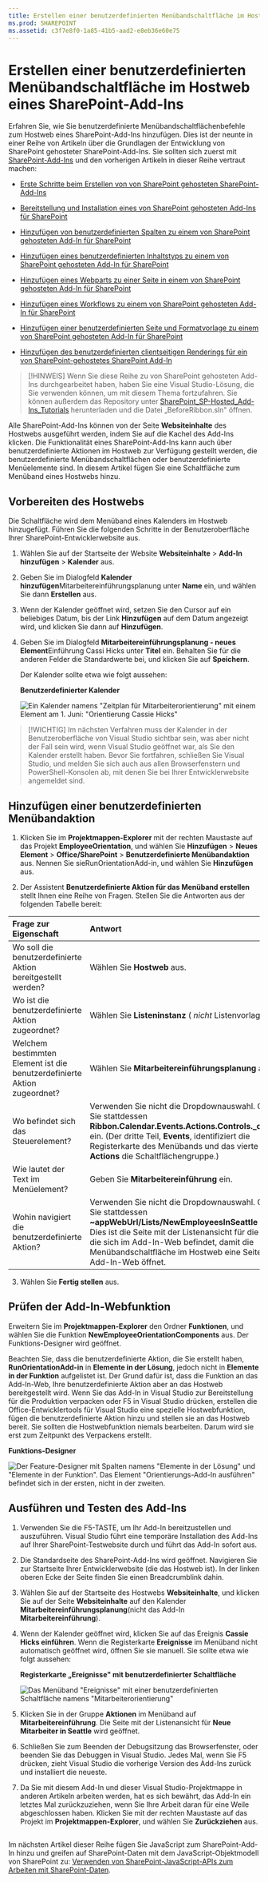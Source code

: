 ```yaml
---
title: Erstellen einer benutzerdefinierten Menübandschaltfläche im Hostweb eines SharePoint-Add-Ins
ms.prod: SHAREPOINT
ms.assetid: c3f7e8f0-1a85-41b5-aad2-e8eb36e60e75
---
```



# Erstellen einer benutzerdefinierten Menübandschaltfläche im Hostweb eines SharePoint-Add-Ins
Erfahren Sie, wie Sie benutzerdefinierte Menübandschaltflächenbefehle zum Hostweb eines SharePoint-Add-Ins hinzufügen.
Dies ist der neunte in einer Reihe von Artikeln über die Grundlagen der Entwicklung von SharePoint gehosteter SharePoint-Add-Ins. Sie sollten sich zuerst mit  [SharePoint-Add-Ins](sharepoint-add-ins.md) und den vorherigen Artikeln in dieser Reihe vertraut machen:
  
    
    


-  [Erste Schritte beim Erstellen von von SharePoint gehosteten SharePoint-Add-Ins](get-started-creating-sharepoint-hosted-sharepoint-add-ins.md)
    
  
-  [Bereitstellung und Installation eines von SharePoint gehosteten Add-Ins für SharePoint](deploy-and-install-a-sharepoint-hosted-sharepoint-add-in.md)
    
  
-  [Hinzufügen von benutzerdefinierten Spalten zu einem von SharePoint gehosteten Add-In für SharePoint](add-custom-columns-to-a-sharepoint-hostedsharepoint-add-in.md)
    
  
-  [Hinzufügen eines benutzerdefinierten Inhaltstyps zu einem von SharePoint gehosteten Add-In für SharePoint](add-a-custom-content-type-to-a-sharepoint-hostedsharepoint-add-in.md)
    
  
-  [Hinzufügen eines Webparts zu einer Seite in einem von SharePoint gehosteten Add-In für SharePoint](add-a-web-part-to-a-page-in-a-sharepoint-hosted-sharepoint-add-in.md)
    
  
-  [Hinzufügen eines Workflows zu einem von SharePoint gehosteten Add-In für SharePoint](add-a-workflow-to-a-sharepoint-hosted-sharepoint-add-in.md)
    
  
-  [Hinzufügen einer benutzerdefinierten Seite und Formatvorlage zu einem von SharePoint gehosteten Add-In für SharePoint](add-a-custom-page-and-style-to-a-sharepoint-hosted-sharepoint-add-in.md)
    
  
-  [Hinzufügen des benutzerdefinierten clientseitigen Renderings für ein von SharePoint-gehostetes SharePoint Add-In](add-custom-client-side-rendering-to-a-sharepoint-hosted-sharepoint-add-in.md)
    
  

> [!HINWEIS]
> Wenn Sie diese Reihe zu von SharePoint gehosteten Add-Ins durchgearbeitet haben, haben Sie eine Visual Studio-Lösung, die Sie verwenden können, um mit diesem Thema fortzufahren. Sie können außerdem das Repository unter  [SharePoint_SP-Hosted_Add-Ins_Tutorials](https://github.com/OfficeDev/SharePoint_SP-hosted_Add-Ins_Tutorials) herunterladen und die Datei „BeforeRibbon.sln" öffnen.
  
    
    

Alle SharePoint-Add-Ins können von der Seite **Websiteinhalte** des Hostwebs ausgeführt werden, indem Sie auf die Kachel des Add-Ins klicken. Die Funktionalität eines SharePoint-Add-Ins kann auch über benutzerdefinierte Aktionen im Hostweb zur Verfügung gestellt werden, die benutzerdefinierte Menübandschaltflächen oder benutzerdefinierte Menüelemente sind. In diesem Artikel fügen Sie eine Schaltfläche zum Menüband eines Hostwebs hinzu.
## Vorbereiten des Hostwebs

Die Schaltfläche wird dem Menüband eines Kalenders im Hostweb hinzugefügt. Führen Sie die folgenden Schritte in der Benutzeroberfläche Ihrer SharePoint-Entwicklerwebsite aus.
  
    
    

1. Wählen Sie auf der Startseite der Website **Websiteinhalte** > **Add-In hinzufügen** > **Kalender** aus.
    
  
2. Geben Sie im Dialogfeld **Kalender hinzufügen**Mitarbeitereinführungsplanung unter **Name** ein, und wählen Sie dann **Erstellen** aus.
    
  
3. Wenn der Kalender geöffnet wird, setzen Sie den Cursor auf ein beliebiges Datum, bis der Link **Hinzufügen** auf dem Datum angezeigt wird, und klicken Sie dann auf **Hinzufügen**. 
    
  
4. Geben Sie im Dialogfeld **Mitarbeitereinführungsplanung - neues Element**Einführung Cassi Hicks unter **Titel** ein. Behalten Sie für die anderen Felder die Standardwerte bei, und klicken Sie auf **Speichern**.
    
    Der Kalender sollte etwa wie folgt aussehen:
    

   **Benutzerdefinierter Kalender**

  

     ![Ein Kalender namens "Zeitplan für Mitarbeiterorientierung" mit einem Element am 1. Juni: "Orientierung Cassie Hicks"](images/d2066862-41c1-424d-9bfb-b6c5342bcf2c.PNG)
  

  

  

  
    
    

> [!WICHTIG]
> Im nächsten Verfahren muss der Kalender in der Benutzeroberfläche von Visual Studio sichtbar sein, was aber nicht der Fall sein wird, wenn Visual Studio geöffnet war, als Sie den Kalender erstellt haben. Bevor Sie fortfahren, schließen Sie Visual Studio, und melden Sie sich auch aus allen Browserfenstern und PowerShell-Konsolen ab, mit denen Sie bei Ihrer Entwicklerwebsite angemeldet sind. 
  
    
    


## Hinzufügen einer benutzerdefinierten Menübandaktion


1. Klicken Sie im **Projektmappen-Explorer** mit der rechten Maustaste auf das Projekt **EmployeeOrientation**, und wählen Sie **Hinzufügen** > **Neues Element** > **Office/SharePoint** > **Benutzerdefinierte Menübandaktion** aus. Nennen Sie sieRunOrientationAdd-in, und wählen Sie **Hinzufügen** aus.
    
  
2. Der Assistent **Benutzerdefinierte Aktion für das Menüband erstellen** stellt Ihnen eine Reihe von Fragen. Stellen Sie die Antworten aus der folgenden Tabelle bereit:
    

|**Frage zur Eigenschaft**|**Antwort**|
|:-----|:-----|
|Wo soll die benutzerdefinierte Aktion bereitgestellt werden?  <br/> |Wählen Sie **Hostweb** aus. <br/> |
|Wo ist die benutzerdefinierte Aktion zugeordnet?  <br/> |Wählen Sie **Listeninstanz** ( *nicht*  Listenvorlage) aus. <br/> |
|Welchem bestimmten Element ist die benutzerdefinierte Aktion zugeordnet?  <br/> |Wählen Sie **Mitarbeitereinführungsplanung** aus. <br/> |
|Wo befindet sich das Steuerelement?  <br/> |Verwenden Sie nicht die Dropdownauswahl. Geben Sie stattdessen **Ribbon.Calendar.Events.Actions.Controls._children** ein. (Der dritte Teil, **Events**, identifiziert die Registerkarte des Menübands und das vierte Teil **Actions** die Schaltflächengruppe.) <br/> |
|Wie lautet der Text im Menüelement?  <br/> |Geben Sie **Mitarbeitereinführung** ein. <br/> |
|Wohin navigiert die benutzerdefinierte Aktion?  <br/> |Verwenden Sie nicht die Dropdownauswahl. Geben Sie stattdessen **~appWebUrl/Lists/NewEmployeesInSeattle** ein. Dies ist die Seite mit der Listenansicht für die Liste, die sich im Add-In-Web befindet, damit die Menübandschaltfläche im Hostweb eine Seite im Add-In-Web öffnet. <br/> |
   
3. Wählen Sie **Fertig stellen** aus.
    
  

## Prüfen der Add-In-Webfunktion

Erweitern Sie im **Projektmappen-Explorer** den Ordner **Funktionen**, und wählen Sie die Funktion **NewEmployeeOrientationComponents** aus. Der Funktions-Designer wird geöffnet.
  
    
    
Beachten Sie, dass die benutzerdefinierte Aktion, die Sie erstellt haben, **RunOrientationAdd-in** in **Elemente in der Lösung**, jedoch nicht in **Elemente in der Funktion** aufgelistet ist. Der Grund dafür ist, dass die Funktion an das Add-In-Web, Ihre benutzerdefinierte Aktion aber an das Hostweb bereitgestellt wird. Wenn Sie das Add-In in Visual Studio zur Bereitstellung für die Produktion verpacken oder F5 in Visual Studio drücken, erstellen die Office-Entwicklertools für Visual Studio eine spezielle Hostwebfunktion, fügen die benutzerdefinierte Aktion hinzu und stellen sie an das Hostweb bereit. Sie sollten die Hostwebfunktion niemals bearbeiten. Darum wird sie erst zum Zeitpunkt des Verpackens erstellt.
  
    
    

**Funktions-Designer**

  
    
    

  
    
    
![Der Feature-Designer mit Spalten namens "Elemente in der Lösung" und "Elemente in der Funktion". Das Element "Orientierungs-Add-In ausführen" befindet sich in der ersten, nicht in der zweiten.](images/49ea0bf0-2cfa-4070-aa65-24b4a9c5e874.PNG)
  
    
    

  
    
    

  
    
    

## Ausführen und Testen des Add-Ins


  
    
    

1. Verwenden Sie die F5-TASTE, um Ihr Add-In bereitzustellen und auszuführen. Visual Studio führt eine temporäre Installation des Add-Ins auf Ihrer SharePoint-Testwebsite durch und führt das Add-In sofort aus. 
    
  
2. Die Standardseite des SharePoint-Add-Ins wird geöffnet. Navigieren Sie zur Startseite Ihrer Entwicklerwebsite (die das Hostweb ist). In der linken oberen Ecke der Seite finden Sie einen Breadcrumblink dahin.
    
  
3. Wählen Sie auf der Startseite des Hostwebs **Websiteinhalte**, und klicken Sie auf der Seite **Websiteinhalte** auf den Kalender **Mitarbeitereinführungsplanung**(nicht das Add-In **Mitarbeitereinführung**).
    
  
4. Wenn der Kalender geöffnet wird, klicken Sie auf das Ereignis **Cassie Hicks einführen**. Wenn die Registerkarte **Ereignisse** im Menüband nicht automatisch geöffnet wird, öffnen Sie sie manuell. Sie sollte etwa wie folgt aussehen:
    
   **Registerkarte „Ereignisse" mit benutzerdefinierter Schaltfläche**

  

     ![Das Menüband "Ereignisse" mit einer benutzerdefinierten Schaltfläche namens "Mitarbeiterorientierung"](images/916ecbba-11ff-45b6-a8e9-ba717ae6fe0b.png)
  

  

  
5. Klicken Sie in der Gruppe **Aktionen** im Menüband auf **Mitarbeitereinführung**. Die Seite mit der Listenansicht für **Neue Mitarbeiter in Seattle** wird geöffnet.
    
  
6. Schließen Sie zum Beenden der Debugsitzung das Browserfenster, oder beenden Sie das Debuggen in Visual Studio. Jedes Mal, wenn Sie F5 drücken, zieht Visual Studio die vorherige Version des Add-Ins zurück und installiert die neueste.
    
  
7. Da Sie mit diesem Add-In und dieser Visual Studio-Projektmappe in anderen Artikeln arbeiten werden, hat es sich bewährt, das Add-In ein letztes Mal zurückzuziehen, wenn Sie Ihre Arbeit daran für eine Weile abgeschlossen haben. Klicken Sie mit der rechten Maustaste auf das Projekt im **Projektmappen-Explorer**, und wählen Sie **Zurückziehen** aus.
    
  

## 
<a name="Nextsteps"> </a>

Im nächsten Artikel dieser Reihe fügen Sie JavaScript zum SharePoint-Add-In hinzu und greifen auf SharePoint-Daten mit dem JavaScript-Objektmodell von SharePoint zu:  [Verwenden von SharePoint-JavaScript-APIs zum Arbeiten mit SharePoint-Daten](use-the-sharepoint-javascript-apis-to-work-with-sharepoint-data.md).
  
    
    

